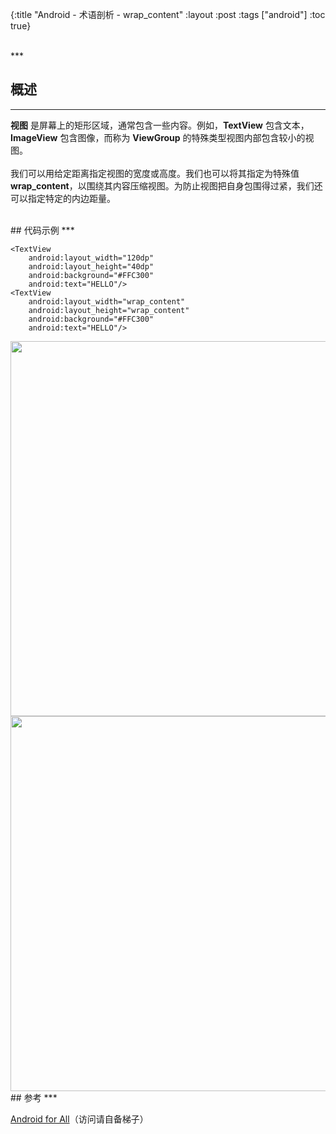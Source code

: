 {:title "Android - 术语剖析 - wrap_content"
 :layout :post
 :tags  ["android"]
 :toc true}

<br>
***
<br>

## 概述
***

**视图** 是屏幕上的矩形区域，通常包含一些内容。例如，**TextView** 包含文本，**ImageView** 包含图像，而称为 **ViewGroup** 的特殊类型视图内部包含较小的视图。
<br>
<br>
我们可以用给定距离指定视图的宽度或高度。我们也可以将其指定为特殊值 **wrap_content**，以围绕其内容压缩视图。为防止视图把自身包围得过紧，我们还可以指定特定的内边距量。

<br>
## 代码示例
***

```
<TextView
    android:layout_width="120dp"
    android:layout_height="40dp"
    android:background="#FFC300"
    android:text="HELLO"/>
<TextView
    android:layout_width="wrap_content"
    android:layout_height="wrap_content"
    android:background="#FFC300"
    android:text="HELLO"/>
```

<img src="http://oem503hzx.bkt.clouddn.com/Android-for-All-Wrap-Content-1.png" width="600"/>

<img src="http://oem503hzx.bkt.clouddn.com/Android-for-All-Wrap-Content-2.png" width="600"/>

<br>
## 参考
***

[Android for All](https://developers.google.com/android/for-all/vocab-words/)（访问请自备梯子）
